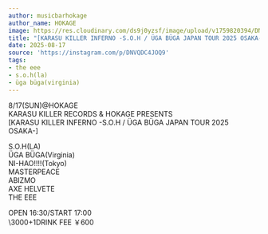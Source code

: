 ```yaml
---
author: musicbarhokage
author_name: HOKAGE
image: https://res.cloudinary.com/ds9j0yzsf/image/upload/v1759820394/DNVQDC4JOQ9.jpg
title: "[KARASU KILLER INFERNO -S.O.H / ÜGA BÜGA JAPAN TOUR 2025 OSAKA-]"
date: 2025-08-17
source: 'https://instagram.com/p/DNVQDC4JOQ9'
tags:
- the eee
- s.o.h(la)
- üga büga(virginia)
---
```

8/17(SUN)@HOKAGE<br>
KARASU KILLER RECORDS & HOKAGE PRESENTS<br>
[KARASU KILLER INFERNO -S.O.H / ÜGA BÜGA JAPAN TOUR 2025 OSAKA-]

S.O.H(LA)<br>
ÜGA BÜGA(Virginia)<br>
NI-HAO!!!!(Tokyo)<br>
MASTERPEACE<br>
ABIZMO<br>
AXE HELVETE<br>
THE EEE

OPEN 16:30/START 17:00<br>
\3000+1DRINK FEE ￥600